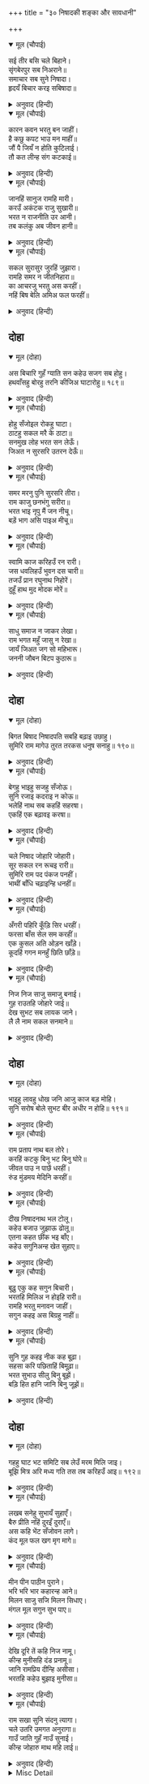 +++
title = "३० निषादकी शङ्का और सावधानी"

+++


<details open><summary>मूल (चौपाई)</summary>

सई तीर बसि चले बिहाने।  
सृंगबेरपुर सब निअराने॥  
समाचार सब सुने निषादा।  
हृदयँ बिचार करइ सबिषादा॥
</details>

<details><summary>अनुवाद (हिन्दी)</summary>

रातभर सई नदीके तीरपर निवास करके सबेरे वहाँसे चल दिये और सब शृङ्गवेरपुरके समीप जा पहुँचे। निषादराजने सब समाचार सुने, तो वह दुखी होकर हृदयमें विचार करने लगा—॥ १॥
</details>

<details open><summary>मूल (चौपाई)</summary>

कारन कवन भरतु बन जाहीं।  
है कछु कपट भाउ मन माहीं॥  
जौं पै जियँ न होति कुटिलाई।  
तौ कत लीन्ह संग कटकाई॥
</details>

<details><summary>अनुवाद (हिन्दी)</summary>

क्या कारण है जो भरत वनको जा रहे हैं, मनमें कुछ कपट-भाव अवश्य है। यदि मनमें कुटिलता न होती, तो साथमें सेना क्यों ले चले हैं॥ २॥
</details>

<details open><summary>मूल (चौपाई)</summary>

जानहिं सानुज रामहि मारी।  
करउँ अकंटक राजु सुखारी॥  
भरत न राजनीति उर आनी।  
तब कलंकु अब जीवन हानी॥
</details>

<details><summary>अनुवाद (हिन्दी)</summary>

समझते हैं कि छोटे भाई लक्ष्मणसहित श्रीरामको मारकर सुखसे निष्कण्टक राज्य करूँगा। भरतने हृदयमें राजनीतिको स्थान नहीं दिया (राजनीतिका विचार नहीं किया)। तब (पहले) तो कलंक ही लगा था, अब तो जीवनसे ही हाथ धोना पड़ेगा॥ ३॥
</details>

<details open><summary>मूल (चौपाई)</summary>

सकल सुरासुर जुरहिं जुझारा।  
रामहि समर न जीतनिहारा॥  
का आचरजु भरतु अस करहीं।  
नहिं बिष बेलि अमिअ फल फरहीं॥
</details>

<details><summary>अनुवाद (हिन्दी)</summary>

सम्पूर्ण देवता और दैत्य वीर जुट जायँ, तो भी श्रीरामजीको रणमें जीतनेवाला कोई नहीं है। भरत जो ऐसा कर रहे हैं, इसमें आश्चर्य ही क्या है? विषकी बेलें अमृतफल कभी नहीं फलतीं!॥ ४॥
</details>

## दोहा


<details open><summary>मूल (दोहा)</summary>

अस बिचारि गुहँ ग्याति सन कहेउ सजग सब होहु।  
हथवाँसहु बोरहु तरनि कीजिअ घाटारोहु॥ १८९॥
</details>

<details><summary>अनुवाद (हिन्दी)</summary>

ऐसा विचारकर गुह (निषादराज) ने अपनी जातिवालोंसे कहा कि सब लोग सावधान हो जाओ। नावोंको हाथमें (कब्जेमें) कर लो और फिर उन्हें डुबा दो तथा सब घाटोंको रोक दो॥ १८९॥
</details>

<details open><summary>मूल (चौपाई)</summary>

होहु सँजोइल रोकहु घाटा।  
ठाटहु सकल मरै के ठाटा॥  
सनमुख लोह भरत सन लेऊँ।  
जिअत न सुरसरि उतरन देऊँ॥
</details>

<details><summary>अनुवाद (हिन्दी)</summary>

सुसज्जित होकर घाटोंको रोक लो और सब लोग मरनेके साज सजा लो (अर्थात् भरतसे युद्धमें लड़कर मरनेके लिये तैयार हो जाओ)। मैं भरतसे सामने (मैदानमें) लोहा लूँगा (मुठभेड़ करूँगा) और जीते-जी उन्हें गङ्गापार न उतरने दूँगा॥ १॥
</details>

<details open><summary>मूल (चौपाई)</summary>

समर मरनु पुनि सुरसरि तीरा।  
राम काजु छनभंगु सरीरा॥  
भरत भाइ नृपु मैं जन नीचू।  
बड़ें भाग असि पाइअ मीचू॥
</details>

<details><summary>अनुवाद (हिन्दी)</summary>

युद्धमें मरण, फिर गङ्गाजीका तट, श्रीरामजीका काम और क्षणभङ्गुर शरीर (जो चाहे जब नाश हो जाय); भरत श्रीरामजीके भाई और राजा (उनके हाथसे मरना) और मैं नीच सेवक—बड़े भाग्यसे ऐसी मृत्यु मिलती है॥ २॥
</details>

<details open><summary>मूल (चौपाई)</summary>

स्वामि काज करिहउँ रन रारी।  
जस धवलिहउँ भुवन दस चारी॥  
तजउँ प्रान रघुनाथ निहोरें।  
दुहूँ हाथ मुद मोदक मोरें॥
</details>

<details><summary>अनुवाद (हिन्दी)</summary>

मैं स्वामीके कामके लिये रणमें लड़ाई करूँगा और चौदहों लोकोंको अपने यशसे उज्ज्वल कर दूँगा। श्रीरघुनाथजीके निमित्त प्राण त्याग दूँगा। मेरे तो दोनों ही हाथोंमें आनन्दके लड्डू हैं (अर्थात् जीत गया तो रामसेवकका यश प्राप्त करूँगा और मारा गया तो श्रीरामजीकी नित्य सेवा प्राप्त करूँगा)॥ ३॥
</details>

<details open><summary>मूल (चौपाई)</summary>

साधु समाज न जाकर लेखा।  
राम भगत महुँ जासु न रेखा॥  
जायँ जिअत जग सो महिभारू।  
जननी जौबन बिटप कुठारू॥
</details>

<details><summary>अनुवाद (हिन्दी)</summary>

साधुओंके समाजमें जिसकी गिनती नहीं और श्रीरामजीके भक्तोंमें जिसका स्थान नहीं, वह जगत् में पृथ्वीका भार होकर व्यर्थ ही जीता है। वह माताके यौवनरूपी वृक्षके काटनेके लिये कुल्हाड़ामात्र है॥ ४॥
</details>

## दोहा


<details open><summary>मूल (दोहा)</summary>

बिगत बिषाद निषादपति सबहि बढ़ाइ उछाहु।  
सुमिरि राम मागेउ तुरत तरकस धनुष सनाहु॥ १९०॥
</details>

<details><summary>अनुवाद (हिन्दी)</summary>

[इस प्रकार श्रीरामजीके लिये प्राणसमर्पणका निश्चय करके] निषादराज विषादसे रहित हो गया और सबका उत्साह बढ़ाकर तथा श्रीरामचन्द्रजीका स्मरण करके उसने तुरंत ही तरकस, धनुष और कवच माँगा॥ १९०॥
</details>

<details open><summary>मूल (चौपाई)</summary>

बेगहु भाइहु सजहु सँजोऊ।  
सुनि रजाइ कदराइ न कोऊ॥  
भलेहिं नाथ सब कहहिं सहरषा।  
एकहिं एक बढ़ावइ करषा॥
</details>

<details><summary>अनुवाद (हिन्दी)</summary>

[उसने कहा—] हे भाइयो! जल्दी करो और सब सामान सजाओ। मेरी आज्ञा सुनकर कोई मनमें कायरता न लावे। सब हर्षके साथ बोल उठे—हे नाथ! बहुत अच्छा; और आपसमें एक-दूसरेका जोश बढ़ाने लगे॥ १॥
</details>

<details open><summary>मूल (चौपाई)</summary>

चले निषाद जोहारि जोहारी।  
सूर सकल रन रूचइ रारी॥  
सुमिरि राम पद पंकज पनहीं।  
भाथीं बाँधि चढ़ाइन्हि धनहीं॥
</details>

<details><summary>अनुवाद (हिन्दी)</summary>

निषादराजको जोहार कर-करके सब निषाद चले। सभी बड़े शूरवीर हैं और संग्राममें लड़ना उन्हें बहुत अच्छा लगता है। श्रीरामचन्द्रजीके चरणकमलोंकी जूतियोंका स्मरण करके उन्होंने भाथियाँ (छोटे-छोटे तरकस) बाँधकर धनुहियों (छोटे-छोटे धनुषों)-पर प्रत्यञ्चा चढ़ायीं॥ २॥
</details>

<details open><summary>मूल (चौपाई)</summary>

अँगरी पहिरि कूँड़ि सिर धरहीं।  
फरसा बाँस सेल सम करहीं॥  
एक कुसल अति ओड़न खाँड़े।  
कूदहिं गगन मनहुँ छिति छाँड़े॥
</details>

<details><summary>अनुवाद (हिन्दी)</summary>

कवच पहनकर सिरपर लोहेका टोप रखते हैं और फरसे, भाले तथा बरछोंको सीधा कर रहे हैं (सुधार रहे हैं)। कोई तलवारके वार रोकनेमें अत्यन्त ही कुशल हैं। वे ऐसे उमंगमें भरे हैं मानो धरती छोड़कर आकाशमें कूद (उछल) रहे हों॥ ३॥
</details>

<details open><summary>मूल (चौपाई)</summary>

निज निज साजु समाजु बनाई।  
गुह राउतहि जोहारे जाई॥  
देख सुभट सब लायक जाने।  
लै लै नाम सकल सनमाने॥
</details>

<details><summary>अनुवाद (हिन्दी)</summary>

अपना-अपना साज-समाज (लड़ाईका सामान और दल) बनाकर उन्होंने जाकर निषादराज गुहको जोहार की। निषादराजने सुन्दर योद्धाओंको देखकर, सबको सुयोग्य जाना और नाम ले-लेकर सबका सम्मान किया॥ ४॥
</details>

## दोहा


<details open><summary>मूल (दोहा)</summary>

भाइहु लावहु धोख जनि आजु काज बड़ मोहि।  
सुनि सरोष बोले सुभट बीर अधीर न होहि॥ १९१॥
</details>

<details><summary>अनुवाद (हिन्दी)</summary>

[उसने कहा—] हे भाइयो! धोखा न लाना (अर्थात् मरनेसे न घबराना),आज मेरा बड़ा भारी काम है। यह सुनकर सब योद्धा बड़े जोशके साथ बोल उठे—हे वीर! अधीर मत हो॥ १९१॥
</details>

<details open><summary>मूल (चौपाई)</summary>

राम प्रताप नाथ बल तोरे।  
करहिं कटकु बिनु भट बिनु घोरे॥  
जीवत पाउ न पाछें धरहीं।  
रुंड मुंडमय मेदिनि करहीं॥
</details>

<details><summary>अनुवाद (हिन्दी)</summary>

हे नाथ! श्रीरामचन्द्रजीके प्रतापसे और आपके बलसे हमलोग भरतकी सेनाको बिना वीर और बिना घोड़ेकी कर देंगे (एक-एक वीर और एक-एक घोड़ेको मार डालेंगे)। जीते-जी पीछे पाँव न रखेंगे। पृथ्वीको रुण्ड-मुण्डमयी कर देंगे (सिरों और धड़ोंसे छा देंगे)॥ १॥
</details>

<details open><summary>मूल (चौपाई)</summary>

दीख निषादनाथ भल टोलू।  
कहेउ बजाउ जुझाऊ ढोलू॥  
एतना कहत छींक भइ बाँए।  
कहेउ सगुनिअन्ह खेत सुहाए॥
</details>

<details><summary>अनुवाद (हिन्दी)</summary>

निषादराजने वीरोंका बढ़िया दल देखकर कहा—जुझाऊ (लड़ाईका) ढोल बजाओ। इतना कहते ही बायीं ओर छींक हुई। शकुन विचारनेवालोंने कहा कि खेत सुन्दर हैं (जीत होगी)॥ २॥
</details>

<details open><summary>मूल (चौपाई)</summary>

बूढ़ु एकु कह सगुन बिचारी।  
भरतहि मिलिअ न होइहि रारी॥  
रामहि भरतु मनावन जाहीं।  
सगुन कहइ अस बिग्रहु नाहीं॥
</details>

<details><summary>अनुवाद (हिन्दी)</summary>

एक बूढ़ेने शकुन विचारकर कहा—भरतसे मिल लीजिये, उनसे लड़ाई नहीं होगी। भरत श्रीरामचन्द्रजीको मनाने जा रहे हैं। शकुन ऐसा कह रहा है कि विरोध नहीं है॥ ३॥
</details>

<details open><summary>मूल (चौपाई)</summary>

सुनि गुह कहइ नीक कह बूढ़ा।  
सहसा करि पछिताहिं बिमूढ़ा॥  
भरत सुभाउ सीलु बिनु बूझें।  
बड़ि हित हानि जानि बिनु जूझें॥
</details>

<details><summary>अनुवाद (हिन्दी)</summary>

यह सुनकर निषादराज गुहने कहा—बूढ़ा ठीक कह रहा है। जल्दीमें (बिना विचारे) कोई काम करके मूर्ख लोग पछताते हैं। भरतजीका शील-स्वभाव बिना समझे और बिना जाने युद्ध करनेमें हितकी बहुत बड़ी हानि है॥ ४॥
</details>

## दोहा


<details open><summary>मूल (दोहा)</summary>

गहहु घाट भट समिटि सब लेउँ मरम मिलि जाइ।  
बूझि मित्र अरि मध्य गति तस तब करिहउँ आइ॥ १९२॥
</details>

<details><summary>अनुवाद (हिन्दी)</summary>

अतएव हे वीरो! तुमलोग इकट्ठे होकर सब घाटोंको रोक लो, मैं जाकर भरतजीसे मिलकर उनका भेद लेता हूँ। उनका भाव मित्रका है या शत्रुका या उदासीनका, यह जानकर तब आकर वैसा (उसीके अनुसार) प्रबन्ध करूँगा॥ १९२॥
</details>

<details open><summary>मूल (चौपाई)</summary>

लखब सनेहु सुभायँ सुहाएँ।  
बैरु प्रीति नहिं दुरइँ दुराएँ॥  
अस कहि भेंट सँजोवन लागे।  
कंद मूल फल खग मृग मागे॥
</details>

<details><summary>अनुवाद (हिन्दी)</summary>

उनके सुन्दर स्वभावसे मैं उनके स्नेहको पहचान लूँगा। वैर और प्रेम छिपानेसे नहीं छिपते। ऐसा कहकर वह भेंटका सामान सजाने लगा। उसने कन्द, मूल, फल, पक्षी और हिरन मँगवाये॥ १॥
</details>

<details open><summary>मूल (चौपाई)</summary>

मीन पीन पाठीन पुराने।  
भरि भरि भार कहारन्ह आने॥  
मिलन साजु सजि मिलन सिधाए।  
मंगल मूल सगुन सुभ पाए॥
</details>

<details><summary>अनुवाद (हिन्दी)</summary>

कहार लोग पुरानी और मोटी पहिना नामक मछलियोंके भार भर-भरकर लाये। भेंटका सामान सजाकर मिलनेके लिये चले तो मङ्गलदायक शुभ शकुन मिले॥ २॥
</details>

<details open><summary>मूल (चौपाई)</summary>

देखि दूरि तें कहि निज नामू।  
कीन्ह मुनीसहि दंड प्रनामू॥  
जानि रामप्रिय दीन्हि असीसा।  
भरतहि कहेउ बुझाइ मुनीसा॥
</details>

<details><summary>अनुवाद (हिन्दी)</summary>

निषादराजने मुनिराज वसिष्ठजीको देखकर अपना नाम बतलाकर दूरहीसे दण्डवत्-प्रणाम किया। मुनीश्वर वसिष्ठजीने उसको रामका प्यारा जानकर आशीर्वाद दिया और भरतजीको समझाकर कहा [कि यह श्रीरामजीका मित्र है]॥ ३॥
</details>

<details open><summary>मूल (चौपाई)</summary>

राम सखा सुनि संदनु त्यागा।  
चले उतरि उमगत अनुरागा॥  
गाउँ जाति गुहँ नाउँ सुनाई।  
कीन्ह जोहारु माथ महि लाई॥
</details>

<details><summary>अनुवाद (हिन्दी)</summary>

यह श्रीरामका मित्र है, इतना सुनते ही भरतजीने रथ त्याग दिया। वे रथसे उतरकर प्रेममें  उमँगते हुए चले। निषादराज गुहने अपना गाँव, जाति और नाम सुनाकर पृथ्वीपर माथा टेककर जोहार की॥ ४॥
</details>

<details><summary>Misc Detail</summary>


</details>
